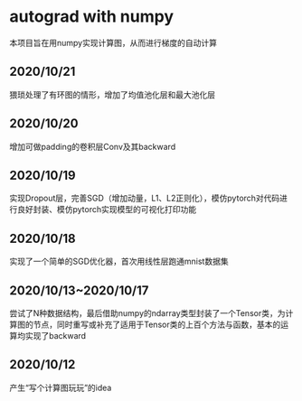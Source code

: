 # autograd with numpy
本项目旨在用numpy实现计算图，从而进行梯度的自动计算

## 2020/10/21
猥琐处理了有环图的情形，增加了均值池化层和最大池化层

## 2020/10/20
增加可做padding的卷积层Conv及其backward

## 2020/10/19
实现Dropout层，完善SGD（增加动量，L1、L2正则化），模仿pytorch对代码进行良好封装、模仿pytorch实现模型的可视化打印功能

## 2020/10/18
实现了一个简单的SGD优化器，首次用线性层跑通mnist数据集

## 2020/10/13~2020/10/17
尝试了N种数据结构，最后借助numpy的ndarray类型封装了一个Tensor类，为计算图的节点，同时重写或补充了适用于Tensor类的上百个方法与函数，基本的运算均实现了backward

## 2020/10/12
产生“写个计算图玩玩”的idea
